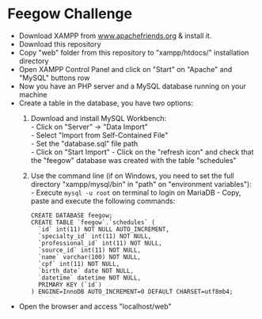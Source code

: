 # Feegow Challenge

- Download XAMPP from www.apachefriends.org & install it.
- Download this repository
- Copy "web" folder from this repository to "xampp/htdocs/" installation directory
- Open XAMPP Control Panel and click on "Start" on "Apache" and "MySQL" buttons row
- Now you have an PHP server and a MySQL database running on your machine
- Create a table in the database, you have two options:  
    1) Download and install MySQL Workbench:  
      - Click on "Server" -> "Data Import"  
      - Select "Import from Self-Contained File"  
      - Set the "database.sql" file path  
      - Click on "Start Import"
      - Click on the "refresh icon" and check that the "feegow" database was created with the table "schedules"
     
    2) Use the command line (if on Windows, you need to set the full directory "xampp/mysql/bin" in "path" on "environment variables"):  
      - Execute `mysql -u root` on terminal to login on MariaDB
      - Copy, paste and execute the following commands:  
        ```
        CREATE DATABASE feegow;  
        CREATE TABLE `feegow`.`schedules` (
          `id` int(11) NOT NULL AUTO_INCREMENT,
          `specialty_id` int(11) NOT NULL,
          `professional_id` int(11) NOT NULL,
          `source_id` int(11) NOT NULL,
          `name` varchar(100) NOT NULL,
          `cpf` int(11) NOT NULL,
          `birth_date` date NOT NULL,
          `datetime` datetime NOT NULL,
          PRIMARY KEY (`id`)
        ) ENGINE=InnoDB AUTO_INCREMENT=0 DEFAULT CHARSET=utf8mb4;
        ```
- Open the browser and access "localhost/web"